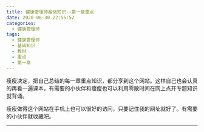 ```yaml
---
title: 健康管理师基础知识--第一章重点
date: 2020-06-30 22:55:52
categories:
  - 健康管理师
tags:
  - 健康管理师
  - 基础知识
  - 教材
  - 重点
  - 第一章
---
```

瘦瘦决定，把自己总结的每一章重点知识，都分享到这个网站。这样自己也会认真的再看一遍课本，有需要的小伙伴和瘦瘦也可以利用零散时间在网上点开专题知识就背诵。

瘦瘦做得这个网站在手机上也可以很好的访问，只要记住我的网址就好了。有需要的小伙伴就收藏吧。

----
